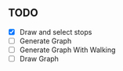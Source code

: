 ## TODO

- [x] Draw and select stops
- [ ] Generate Graph
- [ ] Generate Graph With Walking
- [ ] Draw Graph